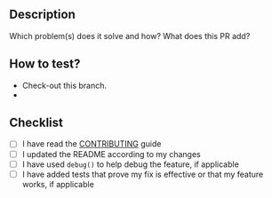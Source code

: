 ## Description

Which problem(s) does it solve and how? What does this PR add?

<!-- https://help.github.com/en/articles/closing-issues-using-keywords -->
<!-- Uncomment line below if it closes or relates to an opened issue -->
<!-- Closes #XXX -->

## How to test?

- Check-out this branch.
-

## Checklist

- [ ] I have read the [CONTRIBUTING](https://github.com/vickev/howdypix/blob/master/.github/CONTRIBUTING.md) guide
- [ ] I updated the README according to my changes
- [ ] I have used `debug()` to help debug the feature, if applicable
- [ ] I have added tests that prove my fix is effective or that my feature works, if applicable
